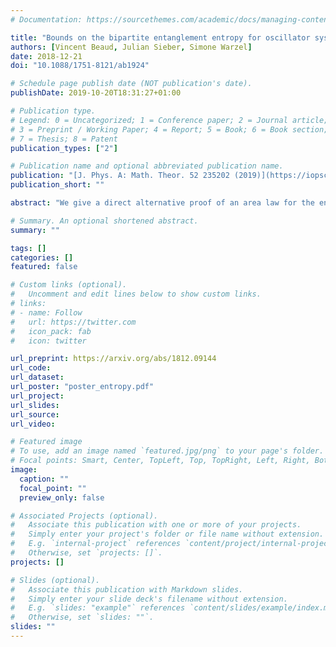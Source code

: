 ```yaml
---
# Documentation: https://sourcethemes.com/academic/docs/managing-content/

title: "Bounds on the bipartite entanglement entropy for oscillator systems with or without disorder"
authors: [Vincent Beaud, Julian Sieber, Simone Warzel]
date: 2018-12-21
doi: "10.1088/1751-8121/ab1924"

# Schedule page publish date (NOT publication's date).
publishDate: 2019-10-20T18:31:27+01:00

# Publication type.
# Legend: 0 = Uncategorized; 1 = Conference paper; 2 = Journal article;
# 3 = Preprint / Working Paper; 4 = Report; 5 = Book; 6 = Book section;
# 7 = Thesis; 8 = Patent
publication_types: ["2"]

# Publication name and optional abbreviated publication name.
publication: "[J. Phys. A: Math. Theor. 52 235202 (2019)](https://iopscience.iop.org/article/10.1088/1751-8121/ab1924)"
publication_short: ""

abstract: "We give a direct alternative proof of an area law for the entanglement entropy of the ground state of disordered oscillator systems---a result due to Nachtergaele, Sims and Stolz. Instead of studying the logarithmic negativity, we invoke the explicit formula for the entanglement entropy of Gaussian states to derive the upper bound. We also contrast this area law in the disordered case with divergent lower bounds on the entanglement entropy of the ground state of one-dimensional ordered oscillator chains."

# Summary. An optional shortened abstract.
summary: ""

tags: []
categories: []
featured: false

# Custom links (optional).
#   Uncomment and edit lines below to show custom links.
# links:
# - name: Follow
#   url: https://twitter.com
#   icon_pack: fab
#   icon: twitter

url_preprint: https://arxiv.org/abs/1812.09144
url_code:
url_dataset:
url_poster: "poster_entropy.pdf"
url_project:
url_slides:
url_source:
url_video:

# Featured image
# To use, add an image named `featured.jpg/png` to your page's folder. 
# Focal points: Smart, Center, TopLeft, Top, TopRight, Left, Right, BottomLeft, Bottom, BottomRight.
image:
  caption: ""
  focal_point: ""
  preview_only: false

# Associated Projects (optional).
#   Associate this publication with one or more of your projects.
#   Simply enter your project's folder or file name without extension.
#   E.g. `internal-project` references `content/project/internal-project/index.md`.
#   Otherwise, set `projects: []`.
projects: []

# Slides (optional).
#   Associate this publication with Markdown slides.
#   Simply enter your slide deck's filename without extension.
#   E.g. `slides: "example"` references `content/slides/example/index.md`.
#   Otherwise, set `slides: ""`.
slides: ""
---
```

